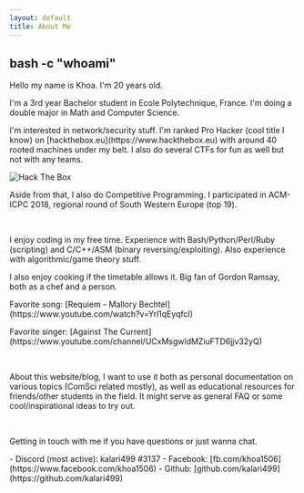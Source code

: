 ```yaml
---
layout: default
title: About Me
---
```

<h2 class="title text-center">bash -c "whoami"</h2>

<p>Hello my name is Khoa. I'm 20 years old.</p>
<p>I'm a 3rd year Bachelor student in Ecole Polytechnique, France. I'm doing a double major in Math and Computer Science.</p>
<p>I'm interested in network/security stuff. I'm ranked Pro Hacker (cool title I know) on [hackthebox.eu](https://www.hackthebox.eu) with around 40 rooted machines under my belt. I also do several CTFs for fun as well but not with any teams.</p>
<img src="https://www.hackthebox.eu/badge/image/133148" alt="Hack The Box"><br/>
<p>Aside from that, I also do Competitive Programming. I participated in ACM-ICPC 2018, regional round of South Western Europe (top 19).</p>

<br/>

<p>I enjoy coding in my free time. Experience with Bash/Python/Perl/Ruby (scripting) and C/C++/ASM (binary reversing/exploiting). Also experience with algorithmic/game theory stuff.</p>
<p>I also enjoy cooking if the timetable allows it. Big fan of Gordon Ramsay, both as a chef and a person.</p>
<p>Favorite song: [Requiem - Mallory Bechtel](https://www.youtube.com/watch?v=Yrl1qEyqfcI)</p>
<p>Favorite singer: [Against The Current](https://www.youtube.com/channel/UCxMsgwldMZiuFTD6jjv32yQ)</p>

<br/>

<p>About this website/blog, I want to use it both as personal documentation on various topics (ComSci related mostly), as well as educational resources for friends/other students in the field. It might serve as general FAQ or some cool/inspirational ideas to try out.</p>

<br/>

<p>Getting in touch with me if you have questions or just wanna chat.</p>
- Discord (most active): kalari499 #3137
- Facebook: [fb.com/khoa1506](https://www.facebook.com/khoa1506)
- Github: [github.com/kalari499](https://github.com/kalari499)
